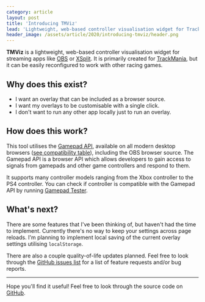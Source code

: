 ```yaml
---
category: article
layout: post
title: 'Introducing TMViz'
lead: 'Lightweight, web-based controller visualisation widget for TrackMania.'
header_image: /assets/article/2020/introducing-tmviz/header.png
---
```


**TMViz** is a lightweight, web-based controller visualisation widget for streaming apps like [OBS](https://obsproject.com/) or [XSplit](https://www.xsplit.com/). It is primarily created for [TrackMania](https://trackmania.com/), but it can be easily reconfigured to work with other racing games.

## Why does this exist?

- I want an overlay that can be included as a browser source.
- I want my overlays to be customisable with a single click.
- I don't want to run any other app locally just to run an overlay.

## How does this work?

This tool utilises the [Gamepad API](https://developer.mozilla.org/en-US/docs/Web/API/Gamepad_API), available on all modern desktop browsers ([see compatibility table](https://caniuse.com/gamepad)), including the OBS browser source. The Gamepad API is a browser API which allows developers to gain access to signals from gamepads and other game controllers and respond to them.

It supports many controller models ranging from the Xbox controller to the PS4 controller. You can check if controller is compatible with the Gamepad API by running [Gamepad Tester](https://gamepad-tester.com/).

## What's next?

There are some features that I've been thinking of, but haven't had the time to implement. Currently there's no way to keep your settings across page reloads. I'm planning to implement local saving of the current overlay settings utilising `localStorage`.

There are also a couple quality-of-life updates planned. Feel free to look through the [GitHub issues list](https://github.com/resir014/TMViz/issues?q=is%3Aissue+is%3Aopen+sort%3Aupdated-desc) for a list of feature requests and/or bug reports.

---

Hope you'll find it useful! Feel free to look through the source code on [GitHub](https://github.com/resir014/TMViz).

